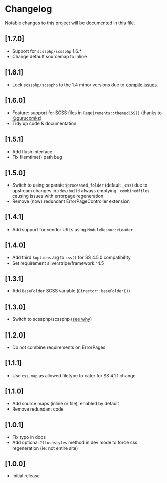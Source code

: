 # Changelog

Notable changes to this project will be documented in this file.

## [1.7.0]

- Support for `scssphp/scssphp` 1.6.*
- Change default sourcemap to inline


## [1.6.1]

- Lock `scssphp/scssphp` to the 1.4 minor versions due to [compile issues](https://github.com/scssphp/scssphp/issues/397).


## [1.6.0]

- Feature: support for SCSS files in `Requirements::themedCSS()` (thanks to [@gurucomkz](https://github.com/gurucomkz))
- Tidy up code & documentation


## [1.5.1]

- Add flush interface
- Fix filemtime() path bug


## [1.5.0]

- Switch to using separate `$processed_folder` (default `_css`) due to upstream changes in `/dev/build` always emptying `_combinedfiles` causing issues with errorpage regeneration
- Remove (now) redundant ErrorPageController extension


## [1.4.1]

- Add support for vendor URLs using `ModuleResourceLoader`


## [1.4.0]

- Add third `$options` arg to `css()` for SS 4.5.0 compatibility
- Set requirement silverstripe/framework:^4.5


## [1.3.1]

- Add `BaseFolder` SCSS variable (`Director::baseFolder()`)


## [1.3.0]

- Switch to scssphp/scssphp ([see why](https://github.com/leafo/scssphp/issues/649))


## [1.2.0]

- Do not combine requirements on ErrorPages


## [1.1.1]

- Use `css.map` as allowed filetype to cater for SS 4.1.1 change


## [1.1.0]

- Add source maps (inline or file), enabled by default
- Remove redundant code


## [1.0.1]

- Fix typo in docs
- Add optional `?flushstyles` method in dev mode to force css regeneration (ie: not entire site)


## [1.0.0]

- Initial release
